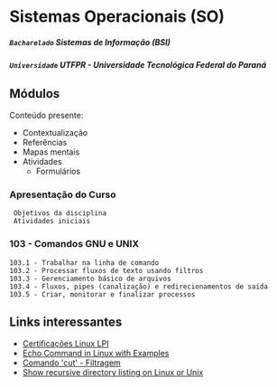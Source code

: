 # Sistemas Operacionais (SO)

##### `Bacharelado` Sistemas de Informação (BSI)
##### `Universidade` UTFPR - Universidade Tecnológica Federal do Paraná

## Módulos

Conteúdo presente:
- Contextualização 
- Referências
- Mapas mentais
- Atividades
  - Formulários
### Apresentação do Curso
     Objetivos da disciplina
     Atividades iniciais

### 103 - Comandos GNU e UNIX
    103.1 - Trabalhar na linha de comando
    103.2 - Processar fluxos de texto usando filtros
    103.3 - Gerenciamento básico de arquivos
    103.4 - Fluxos, pipes (canalização) e redirecionamentos de saída
    103.5 - Criar, monitorar e finalizar processos

## Links interessantes
- [Certificações Linux LPI](https://lpibrasil.com.br/)
- [Echo Command in Linux with Examples](https://linuxize.com/post/echo-command-in-linux-with-examples/#:~:text=To%20print%20a%20double%20quote,it%20with%20the%20backslash%20character.&text=Display%20a%20line%20of%20text%20containing%20a%20single%20quote.,use%20the%20ANSI%2DC%20Quoting%20.&text=Display%20a%20message%20containing%20special%20characters.)
- [Comando 'cut' - Filtragem](https://gnulinuxbr.wordpress.com/2009/07/03/filtragem-1-2-cut/)
- [Show recursive directory listing on Linux or Unix](https://www.cyberciti.biz/faq/how-to-show-recursive-directory-listing-on-linux-or-unix/)